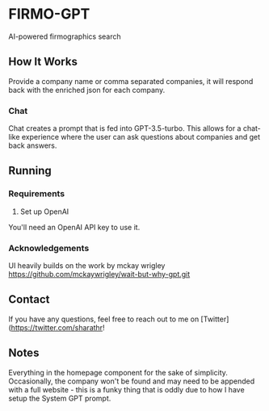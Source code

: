 # FIRMO-GPT

AI-powered firmographics search

## How It Works
Provide a company name or comma separated companies, it will respond back with the enriched json for each company. 

### Chat

Chat creates a prompt that is fed into GPT-3.5-turbo. This allows for a chat-like experience where the user can ask questions about companies and get back answers.

## Running 

### Requirements

1. Set up OpenAI

You'll need an OpenAI API key to use it.

### Acknowledgements

UI heavily builds on the work by mckay wrigley
https://github.com/mckaywrigley/wait-but-why-gpt.git

## Contact

If you have any questions, feel free to reach out to me on [Twitter](https://twitter.com/sharathr!

## Notes
Everything in the homepage component for the sake of simplicity.
Occasionally, the company won't be found and may need to be appended with a full website - this is a funky thing that is oddly due to how I have setup the System GPT prompt. 
